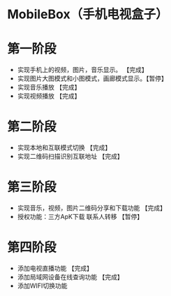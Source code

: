 # MobileBox（手机电视盒子）

# 第一阶段
* 实现手机上的视频，图片，音乐显示。  【完成】
* 实现图片大图模式和小图模式，画廊模式显示。【暂停】
* 实现音乐播放  【完成】
* 实现视频播放  【完成】
# 第二阶段
* 实现本地和互联模式切换  【完成】
* 实现二维码扫描识别互联地址  【完成】
# 第三阶段
* 实现音乐，视频，图片二维码分享和下载功能  【完成】
* 授权功能：三方ApK下载   联系人转移  【暂停】
# 第四阶段
* 添加电视直播功能  【完成】
* 添加局域网设备在线查询功能 【完成】
* 添加WIFI切换功能 



